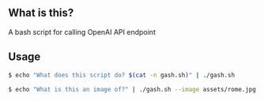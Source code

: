 ## What is this?
A bash script for calling OpenAI API endpoint

## Usage
```bash
$ echo "What does this script do? $(cat -n gash.sh)" | ./gash.sh
```

```bash
$ echo "What is this an image of?" | ./gash.sh --image assets/rome.jpg
```
